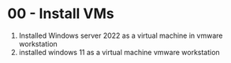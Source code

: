 # 00 - Install VMs

1. Installed Windows server 2022 as a virtual machine in vmware workstation
2. installed windows 11 as a virtual machine vmware workstation


